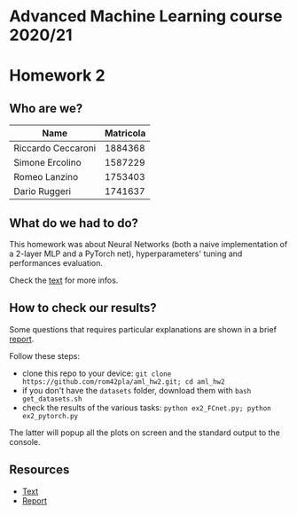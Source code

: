 # Advanced Machine Learning course 2020/21
# Homework 2

## Who are we?
| Name | Matricola |
| --- | --- |
| Riccardo Ceccaroni | 1884368 |
| Simone Ercolino | 1587229 |
| Romeo Lanzino | 1753403 |
| Dario Ruggeri | 1741637 |

## What do we had to do?
This homework was about Neural Networks (both a naive implementation of a 2-layer MLP and a PyTorch net), hyperparameters' tuning and performances evaluation.

Check the [text](https://github.com/rom42pla/aml_hw2/blob/main/text.pdf) for more infos.

## How to check our results?
Some questions that requires particular explanations are shown in a brief [report](https://github.com/rom42pla/aml_hw2/blob/main/report.pdf).

Follow these steps:

- clone this repo to your device: `git clone https://github.com/rom42pla/aml_hw2.git; cd aml_hw2`
- if you don't have the `datasets` folder, download them with `bash get_datasets.sh`
- check the results of the various tasks: `python ex2_FCnet.py; python ex2_pytorch.py`

The latter will popup all the plots on screen and the standard output to the console.

## Resources
- [Text](https://github.com/rom42pla/aml_hw2/blob/main/text.pdf)
- [Report](https://github.com/rom42pla/aml_hw2/blob/main/report.pdf)
